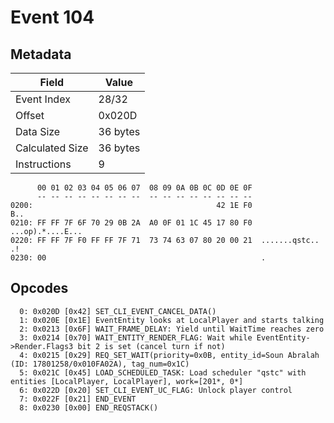 # Event 104

## Metadata

| Field           | Value    |
|-----------------|----------|
| Event Index     | 28/32    |
| Offset          | 0x020D   |
| Data Size       | 36 bytes |
| Calculated Size | 36 bytes |
| Instructions    | 9        |

```
      00 01 02 03 04 05 06 07  08 09 0A 0B 0C 0D 0E 0F
      -- -- -- -- -- -- -- --  -- -- -- -- -- -- -- --
0200:                                         42 1E F0               B..
0210: FF FF 7F 6F 70 29 0B 2A  A0 0F 01 1C 45 17 80 F0  ...op).*....E...
0220: FF FF 7F F0 FF FF 7F 71  73 74 63 07 80 20 00 21  .......qstc.. .!
0230: 00                                                .               
```

## Opcodes

```
  0: 0x020D [0x42] SET_CLI_EVENT_CANCEL_DATA()
  1: 0x020E [0x1E] EventEntity looks at LocalPlayer and starts talking
  2: 0x0213 [0x6F] WAIT_FRAME_DELAY: Yield until WaitTime reaches zero
  3: 0x0214 [0x70] WAIT_ENTITY_RENDER_FLAG: Wait while EventEntity->Render.Flags3 bit 2 is set (cancel turn if not)
  4: 0x0215 [0x29] REQ_SET_WAIT(priority=0x0B, entity_id=Soun Abralah (ID: 17801258/0x010FA02A), tag_num=0x1C)
  5: 0x021C [0x45] LOAD_SCHEDULED_TASK: Load scheduler "qstc" with entities [LocalPlayer, LocalPlayer], work=[201*, 0*]
  6: 0x022D [0x20] SET_CLI_EVENT_UC_FLAG: Unlock player control
  7: 0x022F [0x21] END_EVENT
  8: 0x0230 [0x00] END_REQSTACK()
```
